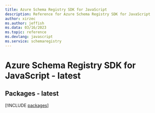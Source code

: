 ```yaml
---
title: Azure Schema Registry SDK for JavaScript
description: Reference for Azure Schema Registry SDK for JavaScript
author: xirzec
ms.author: jeffish
ms.data: 03/16/2023
ms.topic: reference
ms.devlang: javascript
ms.service: schemaregistry
---
```

# Azure Schema Registry SDK for JavaScript - latest
## Packages - latest
[!INCLUDE [packages](schema-registry-index.md)]